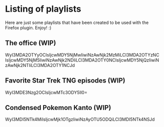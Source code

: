 # Listing of playlists

Here are just some playlists that have been created to be used with the Firefox plugin. Enjoy! :)


## The office (WIP)

WyI3MDA2OTYyOCIsIjcwMDY5NjMwIiwiNzAwNjk2MzMiLCI3MDA2OTYzNCIsIjcwMDY5NjM5IiwiNzAwNjk2NDIiLCI3MDA2OTY0NCIsIjcwMDY5NjQzIiwiNzAwNjk2NTIiLCI3MDA2OTY1NCJd


## Favorite Star Trek TNG episodes (WIP)

WyI3MDE3Nzg2OCIsIjcwMTc3ODY5Il0=


## Condensed Pokemon Kanto (WIP)

WyI3MDI5NTk4MiIsIjcwMjk1OTgzIiwiNzAyOTU5ODQiLCI3MDI5NTk4NSJd
